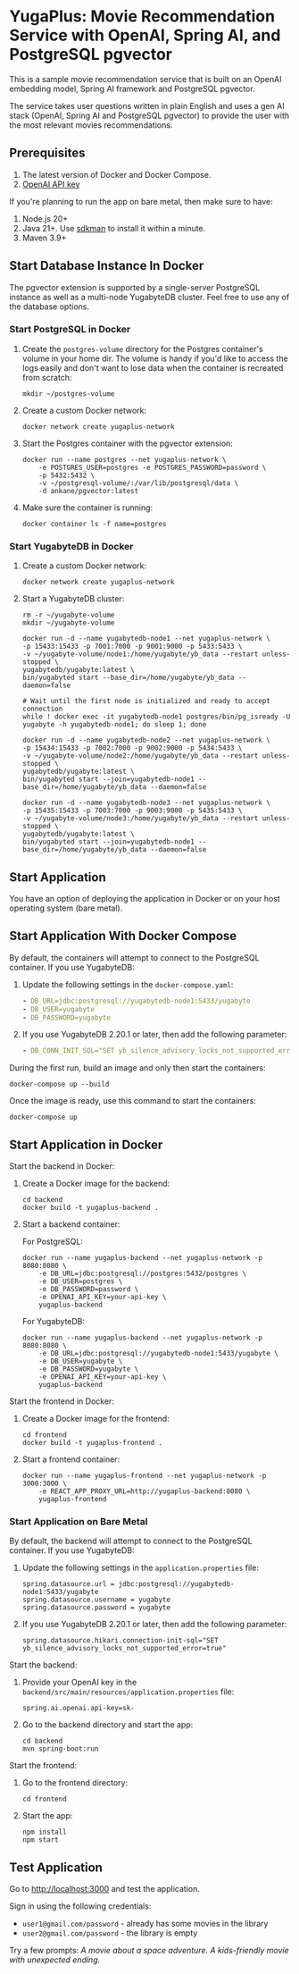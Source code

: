 # YugaPlus: Movie Recommendation Service with OpenAI, Spring AI, and PostgreSQL pgvector

This is a sample movie recommendation service that is built on an OpenAI embedding model, Spring AI framework and PostgreSQL pgvector.

The service takes user questions written in plain English and uses a gen AI stack (OpenAI, Spring AI and PostgreSQL pgvector) to provide the user with the most relevant movies recommendations.

## Prerequisites

1. The latest version of Docker and Docker Compose.
2. [OpenAI API key](https://platform.openai.com)

If you're planning to run the app on bare metal, then make sure to have:

1. Node.js 20+
2. Java 21+. Use [sdkman](https://sdkman.io) to install it within a minute.
3. Maven 3.9+

## Start Database Instance In Docker

The pgvector extension is supported by a single-server PostgreSQL instance as well as a multi-node YugabyteDB cluster. Feel free to use any of the database options.

### Start PostgreSQL in Docker

1. Create the `postgres-volume` directory for the Postgres container's volume in your home dir. The volume is handy if you'd like to access the logs easily and don't want to lose data when the container is recreated from scratch:

    ```shell
    mkdir ~/postgres-volume
    ```

2. Create a custom Docker network:

    ```shell
    docker network create yugaplus-network
    ```

3. Start the Postgres container with the pgvector extension:

    ```shell
    docker run --name postgres --net yugaplus-network \
        -e POSTGRES_USER=postgres -e POSTGRES_PASSWORD=password \
        -p 5432:5432 \
        -v ~/postgresql-volume/:/var/lib/postgresql/data \
        -d ankane/pgvector:latest
    ```

4. Make sure the container is running:

    ```shell
    docker container ls -f name=postgres
    ```

### Start YugabyteDB in Docker

1. Create a custom Docker network:

    ```shell
    docker network create yugaplus-network
    ```

2. Start a YugabyteDB cluster:

    ```shell
    rm -r ~/yugabyte-volume
    mkdir ~/yugabyte-volume

    docker run -d --name yugabytedb-node1 --net yugaplus-network \
    -p 15433:15433 -p 7001:7000 -p 9001:9000 -p 5433:5433 \
    -v ~/yugabyte-volume/node1:/home/yugabyte/yb_data --restart unless-stopped \
    yugabytedb/yugabyte:latest \
    bin/yugabyted start --base_dir=/home/yugabyte/yb_data --daemon=false
    
    # Wait until the first node is initialized and ready to accept connection
    while ! docker exec -it yugabytedb-node1 postgres/bin/pg_isready -U yugabyte -h yugabytedb-node1; do sleep 1; done

    docker run -d --name yugabytedb-node2 --net yugaplus-network \
    -p 15434:15433 -p 7002:7000 -p 9002:9000 -p 5434:5433 \
    -v ~/yugabyte-volume/node2:/home/yugabyte/yb_data --restart unless-stopped \
    yugabytedb/yugabyte:latest \
    bin/yugabyted start --join=yugabytedb-node1 --base_dir=/home/yugabyte/yb_data --daemon=false
        
    docker run -d --name yugabytedb-node3 --net yugaplus-network \
    -p 15435:15433 -p 7003:7000 -p 9003:9000 -p 5435:5433 \
    -v ~/yugabyte-volume/node3:/home/yugabyte/yb_data --restart unless-stopped \
    yugabytedb/yugabyte:latest \
    bin/yugabyted start --join=yugabytedb-node1 --base_dir=/home/yugabyte/yb_data --daemon=false
    ```

## Start Application

You have an option of deploying the application in Docker or on your host operating system (bare metal).

## Start Application With Docker Compose

By default, the containers will attempt to connect to the PostgreSQL container.
If you use YugabyteDB:

1. Update the following settings in the `docker-compose.yaml`:

    ```yaml
    - DB_URL=jdbc:postgresql://yugabytedb-node1:5433/yugabyte
    - DB_USER=yugabyte
    - DB_PASSWORD=yugabyte
    ```

2. If you use YugabyteDB 2.20.1 or later, then add the following parameter:

    ```yaml
    - DB_CONN_INIT_SQL="SET yb_silence_advisory_locks_not_supported_error=true"
    ```

During the first run, build an image and only then start the containers:

```shell
docker-compose up --build
```

Once the image is ready, use this command to start the containers:

```shell
docker-compose up
```

## Start Application in Docker

Start the backend in Docker:

1. Create a Docker image for the backend:

    ```shell
    cd backend
    docker build -t yugaplus-backend .  
    ```

2. Start a backend container:

    For PostgreSQL:

    ```shell
    docker run --name yugaplus-backend --net yugaplus-network -p 8080:8080 \
        -e DB_URL=jdbc:postgresql://postgres:5432/postgres \
        -e DB_USER=postgres \
        -e DB_PASSWORD=password \
        -e OPENAI_API_KEY=your-api-key \
        yugaplus-backend
    ```

    For YugabyteDB:

    ```shell
    docker run --name yugaplus-backend --net yugaplus-network -p 8080:8080 \
        -e DB_URL=jdbc:postgresql://yugabytedb-node1:5433/yugabyte \
        -e DB_USER=yugabyte \
        -e DB_PASSWORD=yugabyte \
        -e OPENAI_API_KEY=your-api-key \
        yugaplus-backend
    ```

Start the frontend in Docker:

1. Create a Docker image for the frontend:

    ```shell
    cd frontend
    docker build -t yugaplus-frontend .  
    ```

2. Start a frontend container:

    ```shell
    docker run --name yugaplus-frontend --net yugaplus-network -p 3000:3000 \
        -e REACT_APP_PROXY_URL=http://yugaplus-backend:8080 \
        yugaplus-frontend
    ```

### Start Application on Bare Metal

By default, the backend will attempt to connect to the PostgreSQL container.
If you use YugabyteDB:

1. Update the following settings in the `application.properties` file:

    ```properties
    spring.datasource.url = jdbc:postgresql://yugabytedb-node1:5433/yugabyte
    spring.datasource.username = yugabyte
    spring.datasource.password = yugabyte
    ```

2. If you use YugabyteDB 2.20.1 or later, then add the following parameter:

    ```properties
    spring.datasource.hikari.connection-init-sql="SET yb_silence_advisory_locks_not_supported_error=true"
    ```

Start the backend:

1. Provide your OpenAI key in the `backend/src/main/resources/application.properties` file:

    ```properties
    spring.ai.openai.api-key=sk-
    ```

2. Go to the backend directory and start the app:

    ```shell
    cd backend
    mvn spring-boot:run
    ```

Start the frontend:

1. Go to the frontend directory:

    ```shell
    cd frontend
    ```

2. Start the app:

    ```shell
    npm install
    npm start
    ```

## Test Application

Go to [http://localhost:3000](http://localhost:3000) and test the application.

Sign in using the following credentials:

* `user1@gmail.com/password` - already has some movies in the library
* `user2@gmail.com/password` - the library is empty

Try a few prompts:
*A movie about a space adventure.*
*A kids-friendly movie with unexpected ending.*
